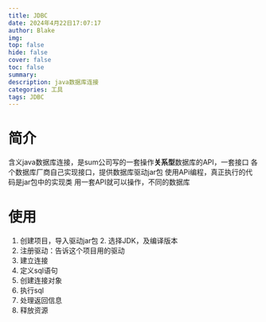 ```yaml
---
title: JDBC
date: 2024年4月22日17:07:17 
author: Blake
img: 
top: false
hide: false
cover: false
toc: false
summary: 
description: java数据库连接
categories: 工具
tags: JDBC
---
```

# 简介
含义java数据库连接，是sum公司写的一套操作**关系型**数据库的API，一套接口
各个数据库厂商自己实现接口，提供数据库驱动jar包
使用APi编程，真正执行的代码是jar包中的实现类
用一套API就可以操作，不同的数据库

# 使用

1. 创建项目，导入驱动jar包
	2. 选择JDK，及编译版本
2. 注册驱动：告诉这个项目用的驱动
3. 建立连接
4. 定义sql语句
5. 创建连接对象
6. 执行sql
7. 处理返回信息
8. 释放资源
